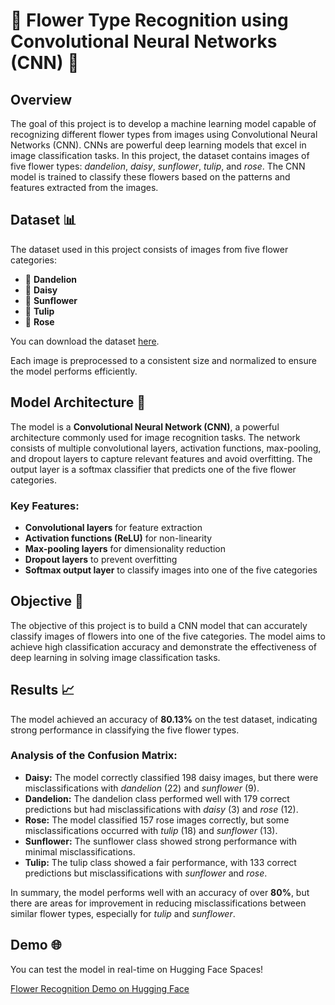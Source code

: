 # 🌸 Flower Type Recognition using Convolutional Neural Networks (CNN) 🌻

## Overview

The goal of this project is to develop a machine learning model capable of recognizing different flower types from images using Convolutional Neural Networks (CNN). CNNs are powerful deep learning models that excel in image classification tasks. In this project, the dataset contains images of five flower types: *dandelion*, *daisy*, *sunflower*, *tulip*, and *rose*. The CNN model is trained to classify these flowers based on the patterns and features extracted from the images.

## Dataset 📊

The dataset used in this project consists of images from five flower categories:

- 🌼 **Dandelion**
- 🌸 **Daisy**
- 🌻 **Sunflower**
- 🌷 **Tulip**
- 🌹 **Rose**

You can download the dataset [here](https://www.kaggle.com/datasets/senasudemir/flowers). 

Each image is preprocessed to a consistent size and normalized to ensure the model performs efficiently.

## Model Architecture 🧠

The model is a **Convolutional Neural Network (CNN)**, a powerful architecture commonly used for image recognition tasks. The network consists of multiple convolutional layers, activation functions, max-pooling, and dropout layers to capture relevant features and avoid overfitting. The output layer is a softmax classifier that predicts one of the five flower categories.

### Key Features:
- **Convolutional layers** for feature extraction
- **Activation functions (ReLU)** for non-linearity
- **Max-pooling layers** for dimensionality reduction
- **Dropout layers** to prevent overfitting
- **Softmax output layer** to classify images into one of the five categories

## Objective 🎯

The objective of this project is to build a CNN model that can accurately classify images of flowers into one of the five categories. The model aims to achieve high classification accuracy and demonstrate the effectiveness of deep learning in solving image classification tasks.

## Results 📈

The model achieved an accuracy of **80.13%** on the test dataset, indicating strong performance in classifying the five flower types. 


### Analysis of the Confusion Matrix:
- **Daisy:** The model correctly classified 198 daisy images, but there were misclassifications with *dandelion* (22) and *sunflower* (9).
- **Dandelion:** The dandelion class performed well with 179 correct predictions but had misclassifications with *daisy* (3) and *rose* (12).
- **Rose:** The model classified 157 rose images correctly, but some misclassifications occurred with *tulip* (18) and *sunflower* (13).
- **Sunflower:** The sunflower class showed strong performance with minimal misclassifications.
- **Tulip:** The tulip class showed a fair performance, with 133 correct predictions but misclassifications with *sunflower* and *rose*.

In summary, the model performs well with an accuracy of over **80%**, but there are areas for improvement in reducing misclassifications between similar flower types, especially for *tulip* and *sunflower*.

## Demo 🌐

You can test the model in real-time on Hugging Face Spaces!

[Flower Recognition Demo on Hugging Face](https://huggingface.co/spaces/Senasu/Flower_Recognition)
